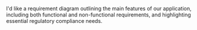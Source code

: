 I'd like a requirement diagram outlining the main features of our application, including both functional and non-functional requirements, and highlighting essential regulatory compliance needs.

